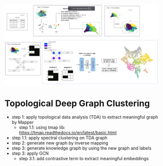 ![Workflow](https://github.com/marcosd3souza/TDGC/blob/main/TDGC.png)

# Topological Deep Graph Clustering
- step 1: apply topological data analysis (TDA) to extract meaningful graph by Mapper
  - step 1.1: using tmap lib: https://tmap.readthedocs.io/en/latest/basic.html
- step 1.1: apply spectral clustering on TDA graph
- step 2: generate new graph by inverse mapping
- step 3: generate knowledge graph by using the new graph and labels
- step 3: apply GCN
  - step 3.1: add contrastive term to extract meaningful embeddings
